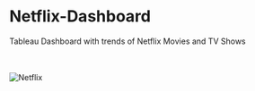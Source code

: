 # Netflix-Dashboard
Tableau Dashboard with trends of Netflix Movies and TV Shows

<br> <br>
![Netflix](https://github.com/rutujabhandigani/Netflix-Dashboard/assets/55191928/10099e41-e3c9-484e-8c3d-8619f94f0ffd)

<br> <br>

